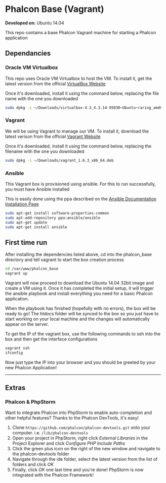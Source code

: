# Phalcon Base (Vagrant)

**Developed on:** Ubuntu 14.04

This repo contains a base Phalcon Vagrant machine for starting a Phalcon application

## Dependancies

### Oracle VM Virtualbox

This repo uses Oracle VM Virtualbox to host the VM. To install it, get the latest version from the official [VirtualBox Website](https://www.virtualbox.org/wiki/Linux_Downloads)

Once it's downloaded, install it using the command below, replacing the file name with the one you downloaded

````bash
sudo dpkg -i ~/Downloads/virtualbox-4.3_4.3.14-95030~Ubuntu~raring_amd64.deb
````

### Vagrant

We will be using Vagrant to manage our VM. To install it, download the latest verison from the official [Vagrant Website](http://www.vagrantup.com/downloads.html)

Once it's downloaded, install it using the command below, replacing the filename with the one you downloaded

````bash
sudo dpkg -i ~/Downloads/vagrant_1.6.3_x86_64.deb
````

### Ansible

This Vagrant box is provisioned using ansible. For this to run successfully, you must have Ansible installed

This is easily done using the ppa described on the [Ansible Documentation Installation Page](http://docs.ansible.com/intro_installation.html)

````bash
sudo apt-get install software-properties-common
sudo apt-add-repository ppa:ansible/ansible
sudo apt-get update
sudo apt-get install ansible
````

## First time run

After installing the dependencies listed above, cd into the phalcon_base directory and tell vagrant to start the box creation process

````bash
cd /var/www/phalcon_base
vagrant up
````

Vagrant will now proceed to download the Ubuntu 14.04 32bit image and create a VM using it. Once it has completed the initial setup, it will trigger the ansible playbook and install everything you need for a basic Phalcon application.

When the playbook has finished (hopefully with no errors), the box will be ready to go! The htdocs folder will be synced to the box so you just have to start working on your local machine and the changes will automatically appear on the server.

To get the IP of the vagrant box, use the following commands to ssh into the box and then get the interface configurations

````bash
vagrant ssh
ifconfig
````

Now just type the IP into your browser and you should be greeted by your new Phalcon Application!

---

## Extras

### Phalcon & PhpStorm

Want to integrate Phalcon into PhpStorm to enable auto-completion and other helpful features? Thanks to the Phalcon DevTools, it's easy!

1. Clone `https://github.com/phalcon/phalcon-devtools.git` onto your computer. i.e. `/lib/phalcon-devtools`
2. Open your project in PhpStorm, right click *External Libraries* in the Project Explorer and click *Configure PHP Include Paths*
3. Click the green plus icon on the right of the new window and navigate to the phalcon-devtools folder
4. Navigate through the ide folder, select the latest version from the list of folders and click *OK*
5. Finally, click *OK* one last time and you're done! PhpStorm is now integrated with the Phalcon Framework!